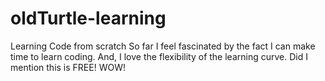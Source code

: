 # oldTurtle-learning
Learning Code from scratch
So far I feel fascinated by the fact I can make time to learn coding. And, I love the flexibility of the learning curve. Did I mention this is FREE! WOW!

